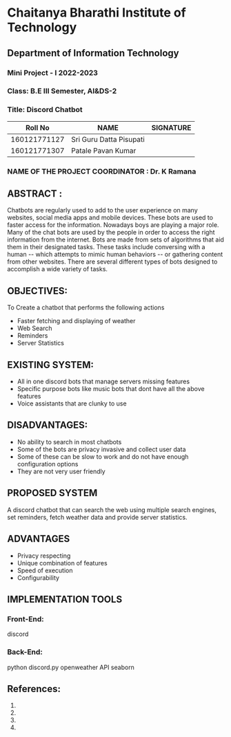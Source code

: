 # Chaitanya Bharathi Institute of Technology
## Department of Information Technology
### Mini Project - I 2022-2023
### Class: B.E III Semester, AI&DS-2
### Title: Discord Chatbot 
| Roll No    | NAME                  | SIGNATURE |
|------------|-----------------------|-----------|
|160121771127|Sri Guru Datta Pisupati|           |
|160121771307|Patale Pavan Kumar     |           |
### NAME OF THE PROJECT COORDINATOR : Dr. K Ramana
## ABSTRACT :
Chatbots are regularly used to add to the user experience on many websites, social media apps and mobile devices. These bots are used to faster access for the information. Nowadays boys are playing a major role. Many of the chat bots are used by the people in order to access the right information from the internet. Bots are made from sets of algorithms that aid them in their designated tasks. These tasks include conversing with a human -- which attempts to mimic human behaviors -- or gathering content from other websites. There are several different types of bots designed to accomplish a wide variety of tasks.
## OBJECTIVES:
To Create a chatbot that performs the following actions
- Faster fetching and displaying of weather
- Web Search
- Reminders
- Server Statistics
## EXISTING SYSTEM:
- All in one discord bots that manage servers missing features
- Specific purpose bots like music bots that dont have all the above features
- Voice assistants that are clunky to use
## DISADVANTAGES:
- No ability to search in most chatbots
- Some of the bots are privacy invasive and collect user data
- Some of these can be slow to work and do not have enough configuration options
- They are not very user friendly
## PROPOSED SYSTEM
A discord chatbot that can search the web using multiple search engines, set reminders, fetch weather data and provide server statistics. 
## ADVANTAGES
- Privacy respecting
- Unique combination of features
- Speed of execution
- Configurability
## IMPLEMENTATION TOOLS
### Front-End:
discord
### Back-End:
python
discord.py
openweather API
seaborn

## References:
1. 
1. 
1.
1. 
